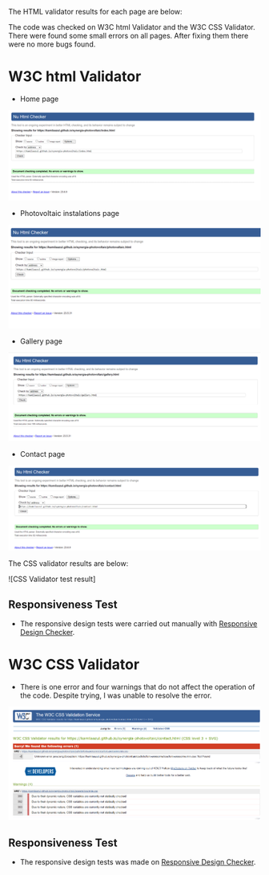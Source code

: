 The HTML validator results for each page are below:

The code was checked on W3C html Validator and the W3C CSS Validator. 
There were found some small errors on all pages. After fixing them there were no more bugs found.

# W3C html Validator

* Home page

![W3C Validator test result](assests/Testing/checker%20html%20home%20page.png)

* Photovoltaic instalations page

![W3C Validator test result](assests/Testing/Validation%20photovoltaic%20page.png)

* Gallery page

![W3C Validator test result](assests/Testing/Validation%20gallery%20page.png)

* Contact page

![W3C Validator test result](assests/Testing/Validation%20contact%20page.png)


The CSS validator results are below:

![CSS Validator test result]

## Responsiveness Test

* The responsive design tests were carried out manually with [Responsive Design Checker](https://www.responsivedesignchecker.com/).

# W3C CSS Validator

* There is one error and four warnings that do not affect the operation of the code.
Despite trying, I was unable to resolve the error.

![Alt text](assests/Testing/CSS%20validator.png)

## Responsiveness Test

* The responsive design tests was made on [Responsive Design Checker](https://www.responsivedesignchecker.com/).
